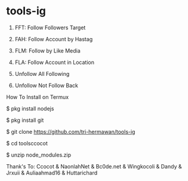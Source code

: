 # tools-ig

1. FFT: Follow Followers Target

2. FAH: Follow Account by Hastag

3. FLM: Follow by Like Media

4. FLA: Follow Account in Location

5. Unfollow All Following

6. Unfollow Not Follow Back


How To Install on Termux

$ pkg install nodejs

$ pkg install git

$ git clone https://github.com/tri-hermawan/tools-ig

$ cd toolsccocot

$ unzip node_modules.zip


Thank's To:  Ccocot &amp; NaonlahNet &amp; Bc0de.net &amp; Wingkocoli &amp; Dandy &amp; Jrxuii &amp; Auliaahmad16 &amp; Huttarichard
